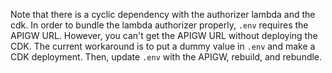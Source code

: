 Note that there is a cyclic dependency with the authorizer lambda and the cdk. In order to bundle  the lambda authorizer properly, `.env` requires the APIGW URL. However, you can't get the APIGW URL without deploying the CDK. The current workaround is to put a dummy value in `.env` and make a CDK deployment. Then, update `.env` with the APIGW, rebuild, and rebundle.
